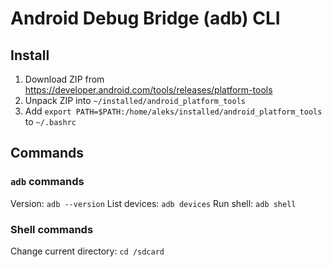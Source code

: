 # Android Debug Bridge (adb) CLI

## Install
1. Download ZIP from https://developer.android.com/tools/releases/platform-tools
2. Unpack ZIP into `~/installed/android_platform_tools`
3. Add `export PATH=$PATH:/home/aleks/installed/android_platform_tools` to `~/.bashrc`

## Commands

### `adb` commands
Version: `adb --version`
List devices: `adb devices`
Run shell: `adb shell`

### Shell commands
Change current directory: `cd /sdcard`
